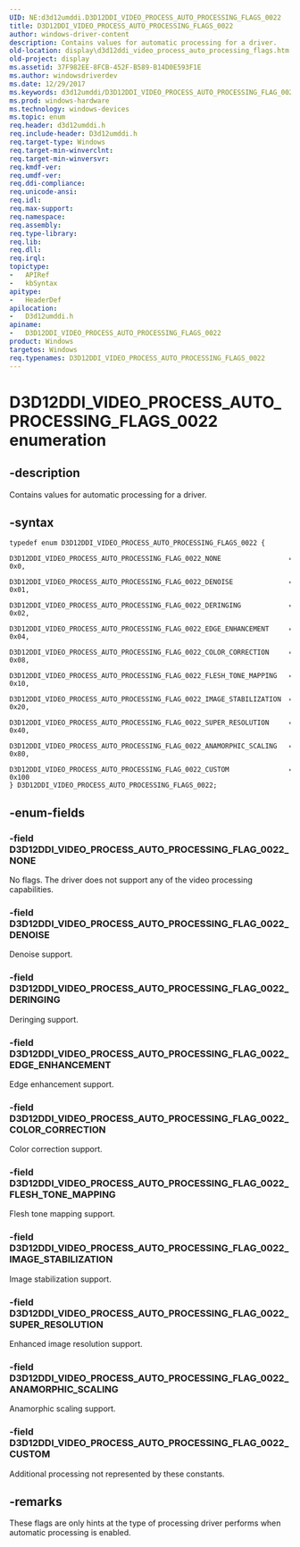 ```yaml
---
UID: NE:d3d12umddi.D3D12DDI_VIDEO_PROCESS_AUTO_PROCESSING_FLAGS_0022
title: D3D12DDI_VIDEO_PROCESS_AUTO_PROCESSING_FLAGS_0022
author: windows-driver-content
description: Contains values for automatic processing for a driver.
old-location: display\d3d12ddi_video_process_auto_processing_flags.htm
old-project: display
ms.assetid: 37F982EE-8FCB-452F-B589-B14D0E593F1E
ms.author: windowsdriverdev
ms.date: 12/29/2017
ms.keywords: d3d12umddi/D3D12DDI_VIDEO_PROCESS_AUTO_PROCESSING_FLAG_0022_FLESH_TONE_MAPPING, display.d3d12ddi_video_process_auto_processing_flags, d3d12umddi/D3D12DDI_VIDEO_PROCESS_AUTO_PROCESSING_FLAG_0022_IMAGE_STABILIZATION, D3D12DDI_VIDEO_PROCESS_AUTO_PROCESSING_FLAG_0022_COLOR_CORRECTION, D3D12DDI_VIDEO_PROCESS_AUTO_PROCESSING_FLAG_0022_NONE, D3D12DDI_VIDEO_PROCESS_AUTO_PROCESSING_FLAG_0022_DERINGING, D3D12DDI_VIDEO_PROCESS_AUTO_PROCESSING_FLAG_0022_IMAGE_STABILIZATION, D3D12DDI_VIDEO_PROCESS_AUTO_PROCESSING_FLAG_0022_DENOISE, d3d12umddi/D3D12DDI_VIDEO_PROCESS_AUTO_PROCESSING_FLAG_0022_DERINGING, D3D12DDI_VIDEO_PROCESS_AUTO_PROCESSING_FLAG_0022_EDGE_ENHANCEMENT, D3D12DDI_VIDEO_PROCESS_AUTO_PROCESSING_FLAG_0022_SUPER_RESOLUTION, d3d12umddi/D3D12DDI_VIDEO_PROCESS_AUTO_PROCESSING_FLAG_0022_SUPER_RESOLUTION, D3D12DDI_VIDEO_PROCESS_AUTO_PROCESSING_FLAGS_0022, D3D12DDI_VIDEO_PROCESS_AUTO_PROCESSING_FLAG_0022_FLESH_TONE_MAPPING, d3d12umddi/D3D12DDI_VIDEO_PROCESS_AUTO_PROCESSING_FLAG_0022_EDGE_ENHANCEMENT, D3D12DDI_VIDEO_PROCESS_AUTO_PROCESSING_FLAGS_0022 enumeration [Display Devices], D3D12DDI_VIDEO_PROCESS_AUTO_PROCESSING_FLAG_0022_ANAMORPHIC_SCALING, d3d12umddi/D3D12DDI_VIDEO_PROCESS_AUTO_PROCESSING_FLAG_0022_COLOR_CORRECTION, d3d12umddi/D3D12DDI_VIDEO_PROCESS_AUTO_PROCESSING_FLAG_0022_ANAMORPHIC_SCALING, d3d12umddi/D3D12DDI_VIDEO_PROCESS_AUTO_PROCESSING_FLAGS_0022, d3d12umddi/D3D12DDI_VIDEO_PROCESS_AUTO_PROCESSING_FLAG_0022_CUSTOM, D3D12DDI_VIDEO_PROCESS_AUTO_PROCESSING_FLAG_0022_CUSTOM, d3d12umddi/D3D12DDI_VIDEO_PROCESS_AUTO_PROCESSING_FLAG_0022_NONE, d3d12umddi/D3D12DDI_VIDEO_PROCESS_AUTO_PROCESSING_FLAG_0022_DENOISE
ms.prod: windows-hardware
ms.technology: windows-devices
ms.topic: enum
req.header: d3d12umddi.h
req.include-header: D3d12umddi.h
req.target-type: Windows
req.target-min-winverclnt: 
req.target-min-winversvr: 
req.kmdf-ver: 
req.umdf-ver: 
req.ddi-compliance: 
req.unicode-ansi: 
req.idl: 
req.max-support: 
req.namespace: 
req.assembly: 
req.type-library: 
req.lib: 
req.dll: 
req.irql: 
topictype:
-	APIRef
-	kbSyntax
apitype:
-	HeaderDef
apilocation:
-	D3d12umddi.h
apiname:
-	D3D12DDI_VIDEO_PROCESS_AUTO_PROCESSING_FLAGS_0022
product: Windows
targetos: Windows
req.typenames: D3D12DDI_VIDEO_PROCESS_AUTO_PROCESSING_FLAGS_0022
---
```


# D3D12DDI_VIDEO_PROCESS_AUTO_PROCESSING_FLAGS_0022 enumeration


## -description


Contains values for automatic processing for a driver.


## -syntax


````
typedef enum D3D12DDI_VIDEO_PROCESS_AUTO_PROCESSING_FLAGS_0022 { 
  D3D12DDI_VIDEO_PROCESS_AUTO_PROCESSING_FLAG_0022_NONE                 = 0x0,
  D3D12DDI_VIDEO_PROCESS_AUTO_PROCESSING_FLAG_0022_DENOISE              = 0x01,
  D3D12DDI_VIDEO_PROCESS_AUTO_PROCESSING_FLAG_0022_DERINGING            = 0x02,
  D3D12DDI_VIDEO_PROCESS_AUTO_PROCESSING_FLAG_0022_EDGE_ENHANCEMENT     = 0x04,
  D3D12DDI_VIDEO_PROCESS_AUTO_PROCESSING_FLAG_0022_COLOR_CORRECTION     = 0x08,
  D3D12DDI_VIDEO_PROCESS_AUTO_PROCESSING_FLAG_0022_FLESH_TONE_MAPPING   = 0x10,
  D3D12DDI_VIDEO_PROCESS_AUTO_PROCESSING_FLAG_0022_IMAGE_STABILIZATION  = 0x20,
  D3D12DDI_VIDEO_PROCESS_AUTO_PROCESSING_FLAG_0022_SUPER_RESOLUTION     = 0x40,
  D3D12DDI_VIDEO_PROCESS_AUTO_PROCESSING_FLAG_0022_ANAMORPHIC_SCALING   = 0x80,
  D3D12DDI_VIDEO_PROCESS_AUTO_PROCESSING_FLAG_0022_CUSTOM               = 0x100
} D3D12DDI_VIDEO_PROCESS_AUTO_PROCESSING_FLAGS_0022;
````


## -enum-fields




### -field D3D12DDI_VIDEO_PROCESS_AUTO_PROCESSING_FLAG_0022_NONE

No flags. The driver does not support any of the video processing capabilities. 


### -field D3D12DDI_VIDEO_PROCESS_AUTO_PROCESSING_FLAG_0022_DENOISE

Denoise support.


### -field D3D12DDI_VIDEO_PROCESS_AUTO_PROCESSING_FLAG_0022_DERINGING

Deringing support.


### -field D3D12DDI_VIDEO_PROCESS_AUTO_PROCESSING_FLAG_0022_EDGE_ENHANCEMENT

Edge enhancement support.


### -field D3D12DDI_VIDEO_PROCESS_AUTO_PROCESSING_FLAG_0022_COLOR_CORRECTION

Color correction support.


### -field D3D12DDI_VIDEO_PROCESS_AUTO_PROCESSING_FLAG_0022_FLESH_TONE_MAPPING

Flesh tone mapping support.


### -field D3D12DDI_VIDEO_PROCESS_AUTO_PROCESSING_FLAG_0022_IMAGE_STABILIZATION

Image stabilization support.


### -field D3D12DDI_VIDEO_PROCESS_AUTO_PROCESSING_FLAG_0022_SUPER_RESOLUTION

Enhanced image resolution support.


### -field D3D12DDI_VIDEO_PROCESS_AUTO_PROCESSING_FLAG_0022_ANAMORPHIC_SCALING

Anamorphic scaling support.


### -field D3D12DDI_VIDEO_PROCESS_AUTO_PROCESSING_FLAG_0022_CUSTOM

Additional processing not represented by these constants.


## -remarks


These flags are only hints at the type of processing driver performs when automatic processing is enabled.


